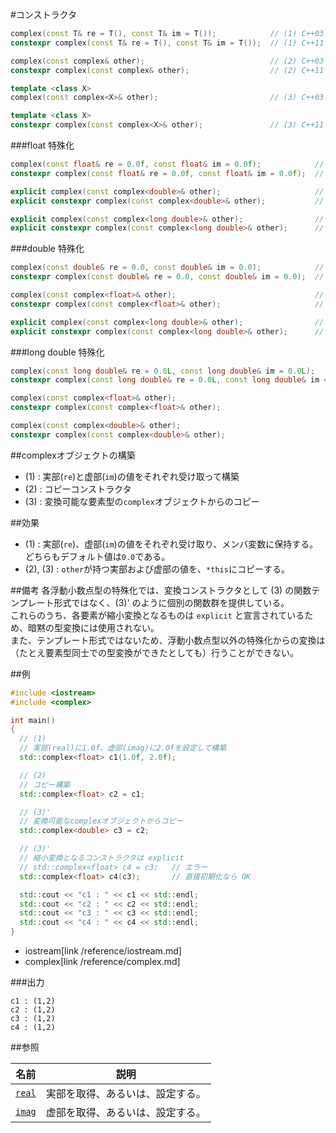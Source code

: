 #コンストラクタ
```cpp
complex(const T& re = T(), const T& im = T());            // (1) C++03
constexpr complex(const T& re = T(), const T& im = T());  // (1) C++11

complex(const complex& other);                            // (2) C++03
constexpr complex(const complex& other);                  // (2) C++11

template <class X>
complex(const complex<X>& other);                         // (3) C++03

template <class X>
constexpr complex(const complex<X>& other);               // (3) C++11
```

###float 特殊化
```cpp
complex(const float& re = 0.0f, const float& im = 0.0f);			// (1) C++03
constexpr complex(const float& re = 0.0f, const float& im = 0.0f);	// (1) C++11

explicit complex(const complex<double>& other);						// (3)' C++03
explicit constexpr complex(const complex<double>& other);			// (3)' C++11

explicit complex(const complex<long double>& other);				// (3)' C++03
explicit constexpr complex(const complex<long double>& other);		// (3)' C++11
```

###double 特殊化
```cpp
complex(const double& re = 0.0, const double& im = 0.0);			// (1) C++03
constexpr complex(const double& re = 0.0, const double& im = 0.0);	// (1) C++11

complex(const complex<float>& other);								// (3)' C++03
constexpr complex(const complex<float>& other);						// (3)' C++11

explicit complex(const complex<long double>& other);				// (3)' C++03
explicit constexpr complex(const complex<long double>& other);		// (3)' C++11
```

###long double 特殊化
```cpp
complex(const long double& re = 0.0L, const long double& im = 0.0L);			// (1) C++03
constexpr complex(const long double& re = 0.0L, const long double& im = 0.0L);	// (1) C++11

complex(const complex<float>& other);											// (3)' C++03
constexpr complex(const complex<float>& other);									// (3)' C++11

complex(const complex<double>& other);											// (3)' C++03
constexpr complex(const complex<double>& other);								// (3)' C++11
```

##complexオブジェクトの構築
- (1) : 実部(`re`)と虚部(`im`)の値をそれぞれ受け取って構築
- (2) : コピーコンストラクタ
- (3) : 変換可能な要素型の`complex`オブジェクトからのコピー


##効果
- (1) : 実部(`re`)、虚部(`im`)の値をそれぞれ受け取り、メンバ変数に保持する。どちらもデフォルト値は`0.0`である。
- (2), (3) : `other`が持つ実部および虚部の値を、`*this`にコピーする。


##備考
各浮動小数点型の特殊化では、変換コンストラクタとして (3) の関数テンプレート形式ではなく、(3)' のように個別の関数群を提供している。  
これらのうち、各要素が縮小変換となるものは `explicit` と宣言されているため、暗黙の型変換には使用されない。  
また、テンプレート形式ではないため、浮動小数点型以外の特殊化からの変換は（たとえ要素型同士での型変換ができたとしても）行うことができない。


##例
```cpp
#include <iostream>
#include <complex>

int main()
{
  // (1)
  // 実部(real)に1.0f、虚部(imag)に2.0fを設定して構築
  std::complex<float> c1(1.0f, 2.0f);

  // (2)
  // コピー構築
  std::complex<float> c2 = c1;

  // (3)'
  // 変換可能なcomplexオブジェクトからコピー
  std::complex<double> c3 = c2;

  // (3)'
  // 縮小変換となるコンストラクタは explicit
  // std::complex<float> c4 = c3;	// エラー
  std::complex<float> c4(c3);		// 直接初期化なら OK

  std::cout << "c1 : " << c1 << std::endl;
  std::cout << "c2 : " << c2 << std::endl;
  std::cout << "c3 : " << c3 << std::endl;
  std::cout << "c4 : " << c4 << std::endl;
}
```
* iostream[link /reference/iostream.md]
* complex[link /reference/complex.md]

###出力
```
c1 : (1,2)
c2 : (1,2)
c3 : (1,2)
c4 : (1,2)
```


##参照

| 名前             | 説明                             |
|------------------|----------------------------------|
|[`real`](real.md) | 実部を取得、あるいは、設定する。 |
|[`imag`](imag.md) | 虚部を取得、あるいは、設定する。 |
